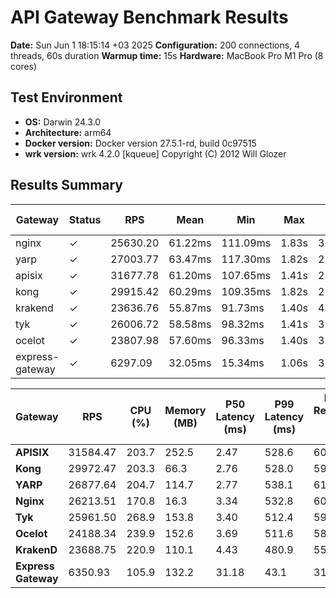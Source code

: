 # API Gateway Benchmark Results

**Date:** Sun Jun  1 18:15:14 +03 2025
**Configuration:** 200 connections, 4 threads, 60s duration
**Warmup time:** 15s
**Hardware:** MacBook Pro M1 Pro (8 cores)

## Test Environment
- **OS:** Darwin 24.3.0
- **Architecture:** arm64
- **Docker version:** Docker version 27.5.1-rd, build 0c97515
- **wrk version:** wrk 4.2.0 [kqueue] Copyright (C) 2012 Will Glozer

## Results Summary

| Gateway | Status | RPS | Mean | Min | Max | P50 | P90 | P99 | P99.9 | CPU % | Memory MB | Round-Robin |
|---------|--------|-----|------|-----|-----|-----|-----|-----|-------|-------|-----------|-------------|
| nginx | ✓ | 25630.20 | 61.22ms | 111.09ms | 1.83s | 3.35ms | 177.75ms | 541.50ms | N/A | 168.72% | 17.4 | ✓ |
| yarp | ✓ | 27003.77 | 63.47ms | 117.30ms | 1.82s | 2.65ms | 179.31ms | 557.20ms | N/A | 206.82% | 123.3 | ✓ |
| apisix | ✓ | 31677.78 | 61.20ms | 107.65ms | 1.41s | 2.43ms | 176.21ms | 532.09ms | N/A | 202.76% | 255.0 | ✓ |
| kong | ✓ | 29915.42 | 60.29ms | 109.35ms | 1.82s | 2.71ms | 174.73ms | 534.69ms | N/A | 201.79% | 44.6 | ✓ |
| krakend | ✓ | 23636.76 | 55.87ms | 91.73ms | 1.40s | 4.35ms | 171.14ms | 475.37ms | N/A | 220.76% | 99.0 | ✓ |
| tyk | ✓ | 26006.72 | 58.58ms | 98.32ms | 1.41s | 3.40ms | 173.44ms | 500.82ms | N/A | 270.36% | 145.2 | ✓ |
| ocelot | ✓ | 23807.98 | 57.60ms | 96.33ms | 1.40s | 3.92ms | 175.92ms | 501.25ms | N/A | 248.81% | 155.2 | ✓ |
| express-gateway | ✓ | 6297.09 | 32.05ms | 15.34ms | 1.06s | 31.20ms | 36.51ms | 43.25ms | N/A | 106.25% | 141.9 | ✓ |


| Gateway           | RPS      | CPU (%) | Memory (MB) | P50 Latency (ms) | P99 Latency (ms) | Mean Response Time (ms) | Image Size (MB) | Language |
|------------------|----------|---------|--------------|------------------|-------------------|--------------------------|------------------|----------|
| **APISIX**        | 31584.47 | 203.7   | 252.5        | 2.47             | 528.6             | 60.44                    | 382.9            | Lua      |
| **Kong**          | 29972.47 | 203.3   | 66.3         | 2.76             | 528.0             | 59.91                    | 405.6            | Lua      |
| **YARP**          | 26877.64 | 204.7   | 114.7        | 2.77             | 538.1             | 61.93                    | 142.1            | .NET     |
| **Nginx**         | 26213.51 | 170.8   | 16.3         | 3.34             | 532.8             | 60.11                    | 197.7            | C        |
| **Tyk**           | 25961.50 | 268.9   | 153.8        | 3.40             | 512.4             | 59.67                    | 208.8            | Go       |
| **Ocelot**        | 24188.34 | 239.9   | 152.6        | 3.69             | 511.6             | 58.59                    | 257.0            | .NET     |
| **KrakenD**       | 23688.75 | 220.9   | 110.1        | 4.43             | 480.9             | 55.93                    | 124.0            | Go       |
| **Express Gateway** | 6350.93 | 105.9   | 132.2        | 31.18            | 43.1              | 31.65                    | 132.8            | Node.js  |
